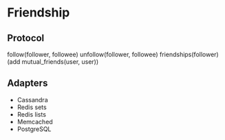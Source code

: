 # Friendship

## Protocol

follow(follower, followee)
unfollow(follower, followee)
friendships(follower)
(add mutual_friends(user, user))

## Adapters

- Cassandra
- Redis sets
- Redis lists
- Memcached
- PostgreSQL


